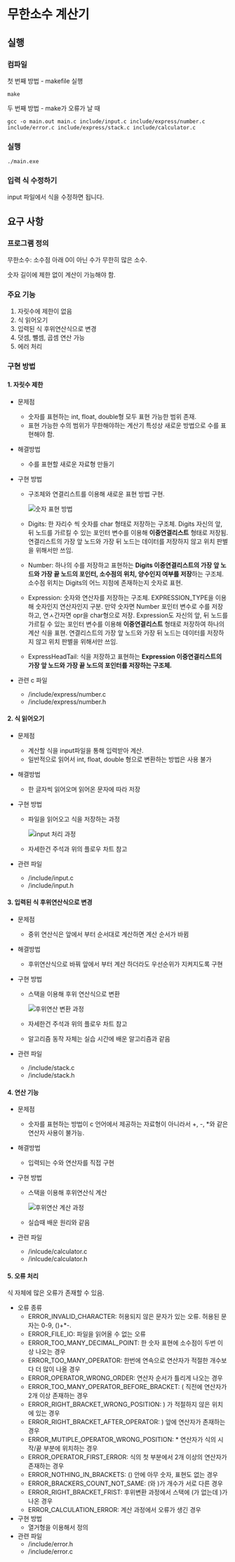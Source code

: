 # 무한소수 계산기

## 실행

### 컴파일

첫 번째 방법 - makefile 실행

```shell
make
```
두 번째 방법 - make가 오류가 날 때
```shell
gcc -o main.out main.c include/input.c include/express/number.c include/error.c include/express/stack.c include/calculator.c
```
### 실행
```shell
./main.exe
```

### 입력 식 수정하기
input 파일에서 식을 수정하면 됩니다.

## 요구 사항

### 프로그램 정의

무한소수: 소수점 아래 0이 아닌 수가 무한히 많은 소수.

숫자 길이에 제한 없이 계산이 가능해야 함.

### 주요 기능

1. 자릿수에 제한이 없음
2. 식 읽어오기
3. 입력된 식 후위연산식으로 변경
4. 덧셈, 뺄셈, 곱셈 연산 가능
4. 에러 처리

### 구현 방법

#### 1. 자릿수 제한

* 문제점

  * 숫자를 표현하는 int, float, double형 모두 표현 가능한 범위 존재.
  * 표현 가능한 수의 범위가 무한해야하는 계산기 특성상 새로운 방법으로 수를 표현해야 함.

* 해결방법

  * 수를 표현할 새로운 자료형 만들기

* 구현 방법

  * 구조체와 연결리스트를 이용해 새로운 표현 방법 구현.

    ![숫자 표현 방법](./img/ExpressHeadTail_background.png)

  * Digits: 한 자리수 씩 숫자를 char 형태로 저장하는 구조체. Digits 자신의 앞, 뒤 노드를 가르킬 수 있는 포인터 변수를 이용해 **이중연결리스트** 형태로 저장됨. 연결리스트의 가장 앞 노드와 가장 뒤 노드는 데이터를 저장하지 않고 위치 판별을 위해서만 쓰임.

  * Number: 하나의 수를 저장하고 표현하는 **Digits 이중연결리스트의 가장 앞 노드와 가장 끝 노드의 포인터, 소수점의 위치, 양수인지 여부를 저장**하는 구조체. 소수점 위치는 Digits의 어느 지점에 존재하는지 숫자로 표현.

  * Expression: 숫자와 연산자를 저장하는 구조체. EXPRESSION_TYPE을 이용해 숫자인지 연산자인지 구분. 만약 숫자면 Number 포인터 변수로 수를 저장하고, 연ㅅ간자면 opr을 char형으로 저장. Expression도 자신의 앞, 뒤 노드를 가르킬 수 있는 포인터 변수를 이용해 **이중연결리스트** 형태로 저장하여 하나의 계산 식을 표현. 연결리스트의 가장 앞 노드와 가장 뒤 노드는 데이터를 저장하지 않고 위치 판별을 위해서만 쓰임.

  * ExpressHeadTail: 식을 저장하고 표현하는 **Expression 이중연결리스트의 가장 앞 노드와 가장 끝 노드의 포인터를 저장하는 구조체.**

* 관련 c 파일

  * /include/express/number.c
  * /include/express/number.h

#### 2. 식 읽어오기

* 문제점

  * 계산할 식을 input파일을 통해 입력받아 계산.
  * 일반적으로 읽어서 int, float, double 형으로 변환하는 방법은 사용 불가

* 해결방법

  * 한 글자씩 읽어오며 읽어온 문자에 따라 저장

* 구현 방법

  * 파일을 읽어오고 식을 저장하는 과정

    ![input 처리 과정](./img/read_and_analyze_background.png)

  * 자세한건 주석과 위의 플로우 차트 참고

* 관련 파일

  * /include/input.c
  * /include/input.h

#### 3. 입력된 식 후위연산식으로 변경

* 문제점
  * 중위 연산식은 앞에서 부터 순서대로 계산하면 계산 순서가 바뀜
  
* 해결방법
  * 후위연산식으로 바꿔 앞에서 부터 계산 하더라도 우선순위가 지켜지도록 구현
  
* 구현 방법

  * 스택을 이용해 후위 연산식으로 변환

    ![후위연산 변환 과정](./img/Postfix_background.png)

  * 자세한건 주석과 위의 플로우 차트 참고

  * 알고리즘 동작 자체는 실습 시간에 배운 알고리즘과 같음

* 관련 파일

  * /include/stack.c
  * /include/stack.h


#### 4. 연산 기능

* 문제점
  * 숫자를 표현하는 방법이 c 언어에서 제공하는 자료형이 아니라서 +, -, *와 같은 연산자 사용이 불가능.
  
* 해결방법
  * 입력되는 수와 연산자를 직접 구현
  
* 구현 방법

  * 스택을 이용해 후위연산식 계산

    ![후위연산 계산 과정](./img/calculation_background.png)

  * 실습때 배운 원리와 같음

* 관련 파일

  * /inlcude/calculator.c
  * /inlcude/calculator.h

#### 5. 오류 처리

식 자체에 많은 오류가 존재할 수 있음.

* 오류 종류
  * ERROR_INVALID_CHARACTER: 허용되지 않은 문자가 있는 오류. 허용된 문자는 0-9, ()+*-.
  * ERROR_FILE_IO: 파일을 읽어올 수 없는 오류
  * ERROR_TOO_MANY_DECIMAL_POINT: 한 숫자 표현에 소수점이 두번 이상 나오는 경우
  * ERROR_TOO_MANY_OPERATOR: 한번에 연속으로 연산자가 적절한 개수보다 더 많이 나올 경우
  * ERROR_OPERATOR_WRONG_ORDER: 연산자 순서가 틀리게 나오는 경우
  * ERROR_TOO_MANY_OPERATOR_BEFORE_BRACKET: ( 직전에 연산자가 2개 이상 존재하는 경우
  * ERROR_RIGHT_BRACKET_WRONG_POSITION: ) 가 적절하지 않은 위치에 있는 경우
  * ERROR_RIGHT_BRACKET_AFTER_OPERATOR: ) 앞에 연산자가 존재하는 경우
  * ERROR_MUTIPLE_OPERATOR_WRONG_POSITION: * 연산자가 식의 시작/끝 부분에 위치하는 경우
  * ERROR_OPERATOR_FIRST_ERROR: 식의 첫 부분에서 2개 이상의 연산자가 존재하는 경우
  * ERROR_NOTHING_IN_BRACKETS: () 안에 아무 숫자, 표현도 없는 경우
  * ERROR_BRACKERS_COUNT_NOT_SAME: (와 )가 개수가 서로 다른 경우
  * ERROR_RIGHT_BRACKET_FRIST: 후위변환 과정에서 스택에 (가 없는데 )가 나온 경우
  * ERROR_CALCULATION_ERROR: 계산 과정에서 오류가 생긴 경우
* 구현 방법
  * 열거형을 이용해서 정의
* 관련 파일
  * /include/error.h
  * /include/error.c
